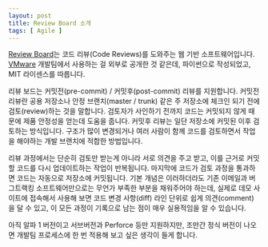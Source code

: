 ```yaml
---
layout: post
title: Review Board 소개
tags: [ Agile ]
---
```


[Review Board](http://www.review-board.org/)는 코드 리뷰(Code Reviews)를 도와주는 웹 기반 소프트웨어입니다. [VMware](http://www.vmware.com/) 개발팀에서 사용하는 걸 외부로 공개한 것 같은데, 파이썬으로 작성되었고, MIT 라이센스를 따릅니다.

리뷰 보드는 커밋전(pre-commit) / 커밋후(post-commit) 리뷰를 지원합니다. 커밋전 리뷰란 공용 저장소나 안정 브랜치(master / trunk) 같은 주 저장소에 체크인 되기 전에 검토(review)하는 것을 말합니다. 검토자가 사인하기 전까지 코드는 커밋되지 않게 때문에 제품 안정성을 얻는데 도움을 줍니다. 커밋후 리뷰는 일단 저장소에 커밋된 이후 검토하는 방식입니다. 구조가 많이 변경되거나 여러 사람이 함께 코드를 검토하면서 작업을 해야하는 개발 브랜치에 적합한 방법입니다.

리뷰 과정에서는 단순히 검토만 받는게 아니라 서로 의견을 주고 받고, 이를 근거로 커밋할 코드를 다시 업데이트하는 작업이 반복됩니다. 마지막에 코드가 검토 과정을 통과하면 코드는 자동으로 저장소에 커밋됩니다. 기본 개념은 이러하더라도 기존 이메일과 버그트랙킹 소프트웨어만으로는 무언가 부족한 부분을 채워주어야 하는데, 실제로 데모 사이트에 접속해서 사용해 보면 코드 변경 사항(diff) 라인 단위로 쉽게 의견(comment)을 달 수 있고, 이 모든 과정이 기록으로 남는 점이 매우 실용적임을 알 수 있습니다.

아직 알파 1 버전이고 서브버전과 Perforce 등만 지원하지만, 조만간 정식 버전이 나오면 개발팀 프로세스에 한 번 적용해 보고 싶은 생각이 들게 합니다.
